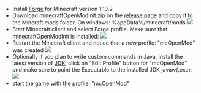 * Install [Forge](http://files.minecraftforge.net/maven/net/minecraftforge/forge/index_1.10.2.html) for Minecraft version 1.10.2
* Download minecraftOpenModInit.zip on the [release page](https://github.com/minecraftkids/minecraftOpenMod/releases) and copy it to the Mincraft mods folder. On windows: %appData%/minecraft/mods
![](https://raw.githubusercontent.com/minecraftkids/minecraftOpenMod/master/doc/tutorial/modFolderExplor.JPG)
* Start Minecraft client and select Forge profile. Make sure that minecraftOpenModInit is installed:
![](https://raw.githubusercontent.com/minecraftkids/minecraftOpenMod/master/doc/tutorial/InitModVerify.JPG)
* Restart the Minecraft client and notice that a new profile: "mcOpenMod" was created
![](https://raw.githubusercontent.com/minecraftkids/minecraftOpenMod/master/doc/tutorial/verifyModCreated.JPG)
* Optionally if you plan to write custom commands in Java, install the latest version of [JDK](http://www.oracle.com/technetwork/java/javase/downloads/jdk8-downloads-2133151.html); click on "Edit Profile" button for "mcOpenMod" and make sure to point the Executable to the installed JDK javaw(.exe):
![](https://raw.githubusercontent.com/minecraftkids/minecraftOpenMod/master/doc/tutorial/mcModProfile.JPG)
* start the game with the profile: "mcOpenMod"